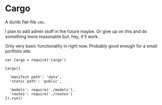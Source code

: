 Cargo
=====

A dumb flat-file `cms`.

I plan to add admin stuff in the future maybe. Or give up on this
and do something more reasonable but, hey, it'll work.

Only very basic functionality in right now. Probably good enough for
a small portfolio site.

```
var Cargo = require('cargo')

Cargo({

  'manifest path': 'data',
  'static path': 'public',

  'models': require('./models'),
  'routes': require('./routes')
}).run()

```
